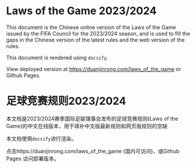 # Laws of the Game 2023/2024

This document is the Chinese online version of the Laws of the Game issued by the FIFA Council for the 2023/2024 season, and is used to fill the gaps in the Chinese version of the latest rules and the web version of the rules.

This document is rendered using `docsify`.

View deployed version at https://duanjinrong.com/laws_of_the_game or Github Pages.



# 足球竞赛规则2023/2024

本文档是2023/2024赛季国际足联理事会发布的足球竞赛规则(Laws of the Game)的中文在线版本，用于填补中文版最新规则和网页版规则的空缺

本文档使用`docsify`进行渲染。

点击https://duanjinrong.com/laws_of_the_game (国内可访问)，或Github Pages 访问部署版本。